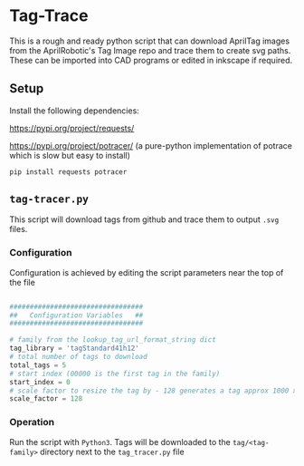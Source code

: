 # Tag-Trace

This is a rough and ready python script that can download AprilTag images from the AprilRobotic's Tag Image repo and trace them to create svg paths. These can be imported into CAD programs or edited in inkscape if required.

## Setup
Install the following dependencies:

https://pypi.org/project/requests/

https://pypi.org/project/potracer/ (a pure-python implementation of potrace which is slow but easy to install)

```bash
pip install requests potracer 
```

## `tag-tracer.py`

This script will download tags from github and trace them to output `.svg` files.

### Configuration
Configuration is achieved by editing the script parameters near the top of the file
 
 ```python

 #################################
##   Configuration Variables   ##
#################################

# family from the lookup_tag_url_format_string dict
tag_library = 'tagStandard41h12'
# total number of tags to download
total_tags = 5 
# start index (00000 is the first tag in the family)
start_index = 0
# scale factor to resize the tag by - 128 generates a tag approx 1000 x 1000 pixels
scale_factor = 128 

```

### Operation
Run the script with `Python3`. Tags will be downloaded to the `tag/<tag-family>` directory next to the `tag_tracer.py` file